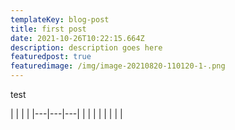 ```yaml
---
templateKey: blog-post
title: first post
date: 2021-10-26T10:22:15.664Z
description: description goes here
featuredpost: true
featuredimage: /img/image-20210820-110120-1-.png
---
```

test

<div class="table-wrapper">|   |   |   |
|---|---|---|
|   |   |   |
|   |   |   |</div>